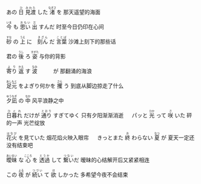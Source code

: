 あの <ruby>日<rt>ひ</rt></ruby> <ruby>見渡<rt>みわた</rt></ruby> した <ruby>渚<rt>なぎさ</rt></ruby> を
那天遥望的海面

<ruby>今<rt>いま</rt></ruby> も <ruby>思い<rt>おもい</rt></ruby> <ruby>出<rt>だ</rt></ruby> すんだ
时至今日仍印在心间

<ruby>砂<rt>すな</rt></ruby> の <ruby>上<rt>うえ</rt></ruby> に　<ruby>刻ん<rt>きざん</rt></ruby> だ <ruby>言葉<rt>ことば</rt></ruby>
沙滩上刻下的那些话

君の <ruby>後<rt>うし</rt></ruby> ろ <ruby>姿<rt>すがた</rt></ruby>
与你的背影

<ruby>寄り<rt>より</rt></ruby> <ruby>返<rt>かえ</rt></ruby> す <ruby>波<rt>なみ</rt></ruby>　　　が
那翻涌的海浪

<ruby>足元<rt>あしもと</rt></ruby> をよぎり何かを <ruby>攫<rt>さら</rt></ruby> う
到底从脚边掠走了什么

<ruby>夕凪<rt>ゆうなぎ</rt></ruby> の <ruby>中<rt>なか</rt></ruby>
风平浪静之中

<ruby>日暮れ<rt>ひぐれ</rt></ruby> だけが <ruby>通り<rt>とおり</rt></ruby> すぎてゆく
只有夕阳渐渐消逝
　
パッと <ruby>光<rt>ひか</rt></ruby> って <ruby>咲<rt>さ</rt></ruby> いた
砰的一声 光芒绽放

<ruby>花火<rt>はなび</rt></ruby> を見ていた
烟花焰火映入眼帘
　
きっとまた <ruby>終<rt>お</rt></ruby> わらない <ruby>夏<rt>なつ</rt></ruby> が
夏天一定还没有结束吧

<ruby>曖昧<rt>あいまい</rt></ruby> な <ruby>心<rt>こころ</rt></ruby> を     <ruby>透過<rt>とうか</rt></ruby> して <ruby>繋い<rt>つない</rt></ruby>だ
暧昧的心结解开后又紧紧相连

この <ruby>夜<rt>よる</rt></ruby> が <ruby>続い<rt>つづい</rt></ruby> て <ruby>欲<rt>ほ</rt></ruby> しかった
多希望今夜不会结束